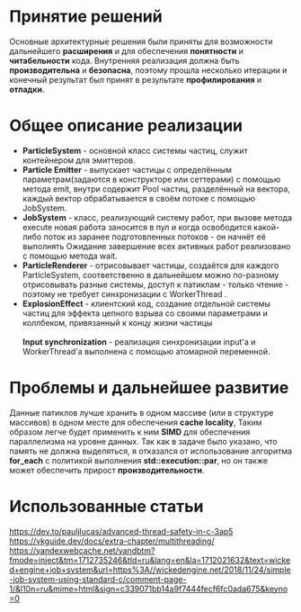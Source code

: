# Принятие решений
Основные архитектурные решения были приняты для возможности дальнейшего **расширения** и для обеспечения **понятности** и **читабельности** кода. Внутренняя реализация должна быть **производительна** и **безопасна**, поэтому прошла несколько итерации и конечный результат был принят в результате **профилирования** и **отладки**.
# Общее описание реализации
- **ParticleSystem** - основной класс системы частиц, служит контейнером для эмиттеров.
- **Particle Emitter** - выпускает частицы  с определённым параметрам(задаются в конструкторе или сеттерами) с помощью метода emit, внутри содержит Pool частиц, разделённый на вектора, каждый вектор обрабатывается в своём
потоке с помощью JobSystem.
- **JobSystem** - класс, реализующий систему работ, при вызове метода execute новая работа заносится в пул и когда освободится какой-либо поток из заранее подготовленных потоков - он начнёт её выполнять
Ожидание завершение всех активных работ реализовано с помощью метода wait.
- **ParticleRenderer** - отрисовывает частицы, создаётся для каждого ParticleSystem, соответственно в дальнейшем можно по-разному отрисовывать разные системы, доступ к патиклам - только чтение - поэтому не требует синхронизации с WorkerThread .
- **ExplosionEffect** - клиентский код, создание отдельной системы частиц для эффекта цепного взрыва со своими параметрами и коллбеком, привязанный к концу жизни частицы <br/> <br/>
**Input synchronization** - реализация синхронизации input'а и WorkerThread'а выполнена с помощью атомарной переменной.

# Проблемы и дальнейшее развитие
Данные патиклов лучше хранить в одном массиве (или в структуре массивов) в одном месте для обеспечения **cache locality**,
Таким образом легче будет применить к ним **SIMD** для обеспечения параллелизма на уровне данных.
Так как в задаче было указано, что память не должна выделяться, я отказался от использование алгоритма **for_each** с политикой выполнения **std::execution::par**, но он также может обеспечить прирост **производительности**.

# Использованные статьи

https://dev.to/pauljlucas/advanced-thread-safety-in-c-3ap5<br/>
https://vkguide.dev/docs/extra-chapter/multithreading/<br/>
https://yandexwebcache.net/yandbtm?fmode=inject&tm=1712735246&tld=ru&lang=en&la=1712021632&text=wicked+engine+job+system&url=https%3A//wickedengine.net/2018/11/24/simple-job-system-using-standard-c/comment-page-1/&l10n=ru&mime=html&sign=c339071bb14a9f7444fecf6fc0ada675&keyno=0
